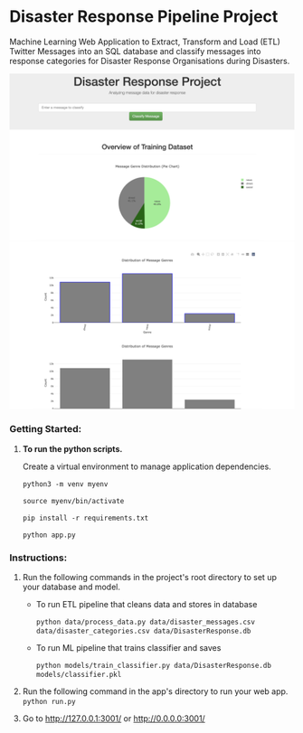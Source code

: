 # Disaster Response Pipeline Project
Machine Learning Web Application to Extract, Transform and Load (ETL) Twitter Messages into an SQL database and classify messages into response categories for Disaster Response Organisations during Disasters.

<img src="assets/DisasterResponseDashboard.png" />
<img src="assets/Plots.png" />

### Getting Started:
1. **To run the python scripts.**
   
   Create a virtual environment to manage application dependencies.
   
    ```
	python3 -m venv myenv  
    ```
    ```
	source myenv/bin/activate
    ```
    ```
	pip install -r requirements.txt
    ```
    ```
	python app.py
	```


### Instructions:
1. Run the following commands in the project's root directory to set up your database and model.

    - To run ETL pipeline that cleans data and stores in database
        ```
        python data/process_data.py data/disaster_messages.csv data/disaster_categories.csv data/DisasterResponse.db
        
        ```
    - To run ML pipeline that trains classifier and saves
        ```
        python models/train_classifier.py data/DisasterResponse.db models/classifier.pkl
        
        ```

2. Run the following command in the app's directory to run your web app.
    `python run.py`

3. Go to http://127.0.0.1:3001/ or http://0.0.0.0:3001/



